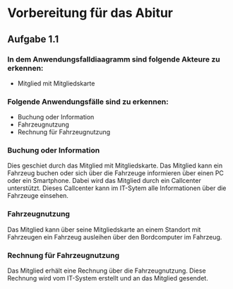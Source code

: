# Vorbereitung für das Abitur
## Aufgabe 1.1

### In dem Anwendungsfalldiaagramm sind folgende Akteure zu erkennen:
- Mitglied mit Mitgliedskarte

### Folgende Anwendungsfälle sind zu erkennen:
- Buchung oder Information
- Fahrzeugnutzung
- Rechnung für Fahrzeugnutzung


### Buchung oder Information
Dies geschiet durch das Mitglied mit Mitgliedskarte. Das Mitglied kann ein Fahrzeug buchen oder sich über die Fahrzeuge informieren über einen PC oder ein Smartphone. 
Dabei wird das Mitglied durch ein Callcenter unterstützt.
Dieses Callcenter kann im IT-Sytem alle Informationen über die Fahrzeuge einsehen.

### Fahrzeugnutzung
Das Mitglied kann über seine Mitgliedskarte an einem Standort mit Fahrzeugen ein Fahrzeug ausleihen über den Bordcomputer im Fahrzeug.

### Rechnung für Fahrzeugnutzung
Das Mitglied erhält eine Rechnung über die Fahrzeugnutzung. Diese Rechnung wird vom IT-System erstellt und an das Mitglied gesendet.